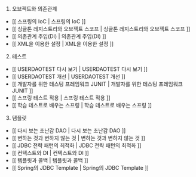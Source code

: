 

1. 오브젝트와 의존관계 

- [[ 스프링의 IoC | 스프링의 IoC ]]
- [[ 싱글톤 레지스트리와 오브젝트 스코프 | 싱글톤 레지스트리와 오브젝트 스코프 ]]
- [[ 의존관계 주입(DI) | 의존관계 주입(DI) ]]
- [[ XML을 이용한 설정 | XML을 이용한 설정 ]]

2. 테스트

- [[ USERDAOTEST 다시 보기 | USERDAOTEST 다시 보기 ]]
- [[ USERDAOTEST 개선 | USERDAOTEST 개선 ]]
- [[ 개발자를 위한 테스팅 프레임워크 JUNIT | 개발자를 위한 테스팅 프레임워크 JUNIT ]]
- [[ 스프링 테스트 적용 | 스프링 테스트 적용 ]]
- [[ 학습 테스트로 배우는 스프링 | 학습 테스트로 배우는 스프링 ]]

3. 템플릿 

- [[ 다시 보는 초난감 DAO | 다시 보는 초난감 DAO ]]
- [[ 변하는 것과 변하지 않는 것 | 변하는 것과 변하지 않는 것 ]]
- [[ JDBC 전략 패턴의 최적화 | JDBC 전략 패턴의 최적화 ]]
- [[ 컨텍스트와 DI | 컨텍스트와 DI ]]
- [[ 템플릿과 콜백 | 템플릿과 콜백 ]]
- [[ Spring의 JDBC Template | Spring의 JDBC Template ]]